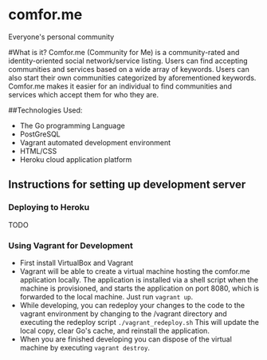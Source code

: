 # comfor.me
Everyone's personal community

#What is it?
Comfor.me (Community for Me) is a community-rated and identity-oriented 
social network/service listing. Users can find accepting communities and
services based on a wide array of keywords. Users can also start their own
communities categorized by aforementioned keywords. Comfor.me makes it easier
for an individual to find communities and services which accept them for who
they are.

##Technologies Used:
* The Go programming Language
* PostGreSQL
* Vagrant automated development environment
* HTML/CSS
* Heroku cloud application platform
## Instructions for setting up development server
### Deploying to Heroku
TODO

### Using Vagrant for Development
* First install VirtualBox and Vagrant
* Vagrant will be able to create a virtual machine hosting the
  comfor.me application locally. The application is installed
  via a shell script when the machine is provisioned, and starts
  the application on port 8080, which is forwarded to the local
  machine. Just run `vagrant up`.
* While developing, you can redeploy your changes to the code to
  the vagrant environment by changing to the /vagrant directory
  and executing the redeploy script `./vagrant_redeploy.sh` This
  will update the local copy, clear Go's cache, and reinstall
  the application.
* When you are finished developing you can dispose of the virtual
  machine by executing `vagrant destroy`.
